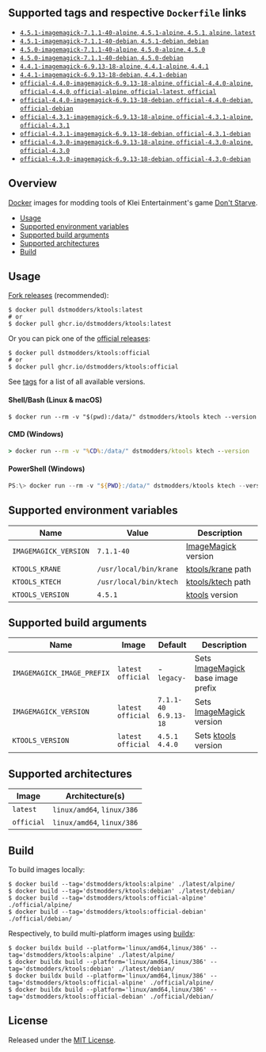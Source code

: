 ## Supported tags and respective `Dockerfile` links

- [`4.5.1-imagemagick-7.1.1-40-alpine`, `4.5.1-alpine`, `4.5.1`, `alpine`, `latest`](https://github.com/dstmodders/docker-ktools/blob/cc176312cd049636cf574a6cca23f99ca4118ce4/latest/alpine/Dockerfile)
- [`4.5.1-imagemagick-7.1.1-40-debian`, `4.5.1-debian`, `debian`](https://github.com/dstmodders/docker-ktools/blob/cc176312cd049636cf574a6cca23f99ca4118ce4/latest/debian/Dockerfile)
- [`4.5.0-imagemagick-7.1.1-40-alpine`, `4.5.0-alpine`, `4.5.0`](https://github.com/dstmodders/docker-ktools/blob/cc176312cd049636cf574a6cca23f99ca4118ce4/latest/alpine/Dockerfile)
- [`4.5.0-imagemagick-7.1.1-40-debian`, `4.5.0-debian`](https://github.com/dstmodders/docker-ktools/blob/cc176312cd049636cf574a6cca23f99ca4118ce4/latest/debian/Dockerfile)
- [`4.4.1-imagemagick-6.9.13-18-alpine`, `4.4.1-alpine`, `4.4.1`](https://github.com/dstmodders/docker-ktools/blob/cc176312cd049636cf574a6cca23f99ca4118ce4/latest/alpine/Dockerfile)
- [`4.4.1-imagemagick-6.9.13-18-debian`, `4.4.1-debian`](https://github.com/dstmodders/docker-ktools/blob/cc176312cd049636cf574a6cca23f99ca4118ce4/latest/debian/Dockerfile)
- [`official-4.4.0-imagemagick-6.9.13-18-alpine`, `official-4.4.0-alpine`, `official-4.4.0`, `official-alpine`, `official-latest`, `official`](https://github.com/dstmodders/docker-ktools/blob/cc176312cd049636cf574a6cca23f99ca4118ce4/official/alpine/Dockerfile)
- [`official-4.4.0-imagemagick-6.9.13-18-debian`, `official-4.4.0-debian`, `official-debian`](https://github.com/dstmodders/docker-ktools/blob/cc176312cd049636cf574a6cca23f99ca4118ce4/official/debian/Dockerfile)
- [`official-4.3.1-imagemagick-6.9.13-18-alpine`, `official-4.3.1-alpine`, `official-4.3.1`](https://github.com/dstmodders/docker-ktools/blob/cc176312cd049636cf574a6cca23f99ca4118ce4/official/alpine/Dockerfile)
- [`official-4.3.1-imagemagick-6.9.13-18-debian`, `official-4.3.1-debian`](https://github.com/dstmodders/docker-ktools/blob/cc176312cd049636cf574a6cca23f99ca4118ce4/official/debian/Dockerfile)
- [`official-4.3.0-imagemagick-6.9.13-18-alpine`, `official-4.3.0-alpine`, `official-4.3.0`](https://github.com/dstmodders/docker-ktools/blob/cc176312cd049636cf574a6cca23f99ca4118ce4/official/alpine/Dockerfile)
- [`official-4.3.0-imagemagick-6.9.13-18-debian`, `official-4.3.0-debian`](https://github.com/dstmodders/docker-ktools/blob/cc176312cd049636cf574a6cca23f99ca4118ce4/official/debian/Dockerfile)

## Overview

[Docker] images for modding tools of Klei Entertainment's game [Don't Starve].

- [Usage](https://github.com/dstmodders/docker-ktools/blob/main/README.md#usage)
- [Supported environment variables](https://github.com/dstmodders/docker-ktools/blob/main/README.md#supported-environment-variables)
- [Supported build arguments](https://github.com/dstmodders/docker-ktools/blob/main/README.md#supported-build-arguments)
- [Supported architectures](https://github.com/dstmodders/docker-ktools/blob/main/README.md#supported-architectures)
- [Build](https://github.com/dstmodders/docker-ktools/blob/main/README.md#build)

## Usage

[Fork releases] (recommended):

```shell
$ docker pull dstmodders/ktools:latest
# or
$ docker pull ghcr.io/dstmodders/ktools:latest
```

Or you can pick one of the [official releases]:

```shell
$ docker pull dstmodders/ktools:official
# or
$ docker pull ghcr.io/dstmodders/ktools:official
```

See [tags] for a list of all available versions.

#### Shell/Bash (Linux & macOS)

```shell
$ docker run --rm -v "$(pwd):/data/" dstmodders/ktools ktech --version
```

#### CMD (Windows)

```cmd
> docker run --rm -v "%CD%:/data/" dstmodders/ktools ktech --version
```

#### PowerShell (Windows)

```powershell
PS:\> docker run --rm -v "${PWD}:/data/" dstmodders/ktools ktech --version
```

## Supported environment variables

| Name                  | Value                  | Description           |
| --------------------- | ---------------------- | --------------------- |
| `IMAGEMAGICK_VERSION` | `7.1.1-40`             | [ImageMagick] version |
| `KTOOLS_KRANE`        | `/usr/local/bin/krane` | [ktools/krane] path   |
| `KTOOLS_KTECH`        | `/usr/local/bin/ktech` | [ktools/ktech] path   |
| `KTOOLS_VERSION`      | `4.5.1`                | [ktools] version      |

## Supported build arguments

| Name                       | Image                    | Default                     | Description                          |
| -------------------------- | ------------------------ | --------------------------- | ------------------------------------ |
| `IMAGEMAGICK_IMAGE_PREFIX` | `latest`<br />`official` | -<br />`legacy-`            | Sets [ImageMagick] base image prefix |
| `IMAGEMAGICK_VERSION`      | `latest`<br />`official` | `7.1.1-40`<br />`6.9.13-18` | Sets [ImageMagick] version           |
| `KTOOLS_VERSION`           | `latest`<br />`official` | `4.5.1`<br />`4.4.0`        | Sets [ktools] version                |

## Supported architectures

| Image      | Architecture(s)            |
| ---------- | -------------------------- |
| `latest`   | `linux/amd64`, `linux/386` |
| `official` | `linux/amd64`, `linux/386` |

## Build

To build images locally:

```shell
$ docker build --tag='dstmodders/ktools:alpine' ./latest/alpine/
$ docker build --tag='dstmodders/ktools:debian' ./latest/debian/
$ docker build --tag='dstmodders/ktools:official-alpine' ./official/alpine/
$ docker build --tag='dstmodders/ktools:official-debian' ./official/debian/
```

Respectively, to build multi-platform images using [buildx]:

```shell
$ docker buildx build --platform='linux/amd64,linux/386' --tag='dstmodders/ktools:alpine' ./latest/alpine/
$ docker buildx build --platform='linux/amd64,linux/386' --tag='dstmodders/ktools:debian' ./latest/debian/
$ docker buildx build --platform='linux/amd64,linux/386' --tag='dstmodders/ktools:official-alpine' ./official/alpine/
$ docker buildx build --platform='linux/amd64,linux/386' --tag='dstmodders/ktools:official-debian' ./official/debian/
```

## License

Released under the [MIT License](https://opensource.org/licenses/MIT).

[buildx]: https://github.com/docker/buildx
[docker]: https://www.docker.com/
[don't starve]: https://www.klei.com/games/dont-starve
[fork releases]: https://github.com/dstmodders/ktools/releases
[imagemagick]: https://imagemagick.org/index.php
[ktools/krane]: https://github.com/dstmodders/ktools?tab=readme-ov-file#krane
[ktools/ktech]: https://github.com/dstmodders/ktools?tab=readme-ov-file#ktech
[ktools]: https://github.com/dstmodders/ktools
[official releases]: https://github.com/nsimplex/ktools/releases
[tags]: https://hub.docker.com/r/dstmodders/ktools/tags
